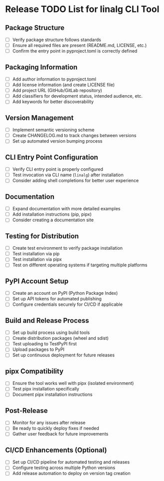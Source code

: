 # Release TODO List for linalg CLI Tool

## Package Structure
- [ ] Verify package structure follows standards
- [ ] Ensure all required files are present (README.md, LICENSE, etc.)
- [ ] Confirm the entry point in pyproject.toml is correctly defined

## Packaging Information
- [ ] Add author information to pyproject.toml
- [ ] Add license information (and create LICENSE file)
- [ ] Add project URL (GitHub/GitLab repository)
- [ ] Add classifiers for development status, intended audience, etc.
- [ ] Add keywords for better discoverability

## Version Management
- [ ] Implement semantic versioning scheme
- [ ] Create CHANGELOG.md to track changes between versions
- [ ] Set up automated version bumping process

## CLI Entry Point Configuration
- [ ] Verify CLI entry point is properly configured
- [ ] Test invocation via CLI name (`linalg`) after installation
- [ ] Consider adding shell completions for better user experience

## Documentation
- [ ] Expand documentation with more detailed examples
- [ ] Add installation instructions (pip, pipx)
- [ ] Consider creating a documentation site

## Testing for Distribution
- [ ] Create test environment to verify package installation
- [ ] Test installation via pip
- [ ] Test installation via pipx
- [ ] Test on different operating systems if targeting multiple platforms

## PyPI Account Setup
- [ ] Create an account on PyPI (Python Package Index)
- [ ] Set up API tokens for automated publishing
- [ ] Configure credentials securely for CI/CD if applicable

## Build and Release Process
- [ ] Set up build process using build tools
- [ ] Create distribution packages (wheel and sdist)
- [ ] Test uploading to TestPyPI first
- [ ] Upload packages to PyPI
- [ ] Set up continuous deployment for future releases

## pipx Compatibility
- [ ] Ensure the tool works well with pipx (isolated environment)
- [ ] Test pipx installation specifically
- [ ] Document pipx installation instructions

## Post-Release
- [ ] Monitor for any issues after release
- [ ] Be ready to quickly deploy fixes if needed
- [ ] Gather user feedback for future improvements

## CI/CD Enhancements (Optional)
- [ ] Set up CI/CD pipeline for automated testing and releases
- [ ] Configure testing across multiple Python versions
- [ ] Add release automation to deploy on version tag creation